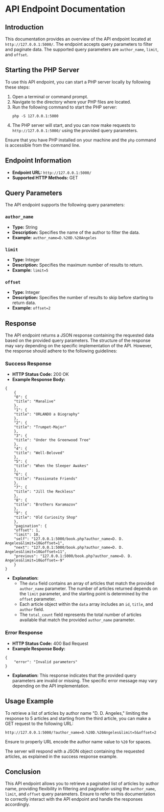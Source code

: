 # API Endpoint Documentation

## Introduction
This documentation provides an overview of the API endpoint located at `http://127.0.0.1:5000/`. The endpoint accepts query parameters to filter and paginate data. The supported query parameters are `author_name`, `limit`, and `offset`.

## Starting the PHP Server

To use this API endpoint, you can start a PHP server locally by following these steps:

1. Open a terminal or command prompt.
2. Navigate to the directory where your PHP files are located.
3. Run the following command to start the PHP server:
   ```
   php -S 127.0.0.1:5000
   ```
4. The PHP server will start, and you can now make requests to `http://127.0.0.1:5000/` using the provided query parameters.

Ensure that you have PHP installed on your machine and the `php` command is accessible from the command line.

## Endpoint Information

- **Endpoint URL:** `http://127.0.0.1:5000/`
- **Supported HTTP Methods:** GET

## Query Parameters

The API endpoint supports the following query parameters:

### `author_name`
- **Type:** String
- **Description:** Specifies the name of the author to filter the data.
- **Example:** `author_name=D.%20D.%20Angeles`

### `limit`
- **Type:** Integer
- **Description:** Specifies the maximum number of results to return.
- **Example:** `limit=5`

### `offset`
- **Type:** Integer
- **Description:** Specifies the number of results to skip before starting to return data.
- **Example:** `offset=2`

## Response

The API endpoint returns a JSON response containing the requested data based on the provided query parameters. The structure of the response may vary depending on the specific implementation of the API. However, the response should adhere to the following guidelines:

### Success Response
- **HTTP Status Code:** 200 OK
- **Example Response Body:**
```
{
    {
    "0": {
    "title": "Manalive"
    },
    "1": {
    "title": "ORLANDO a Biography"
    },
    "2": {
    "title": "Trumpet-Major"
    },
    "3": {
    "title": "Under the Greenwood Tree"
    },
    "4": {
    "title": "Well-Beloved"
    },
    "5": {
    "title": "When the Sleeper Awakes"
    },
    "6": {
    "title": "Passionate Friends"
    },
    "7": {
    "title": "Jill the Reckless"
    },
    "8": {
    "title": "Brothers Karamazov"
    },
    "9": {
    "title": "Old Curiosity Shop"
    },
    "pagination": {
    "offset": 1,
    "limit": 10,
    "self": "127.0.0.1:5000/book.php?author_name=D. D. Angeles&limit=10&offset=1",
    "next": "127.0.0.1:5000/book.php?author_name=D. D. Angeles&limit=10&offset=11",
    "previous": "127.0.0.1:5000/book.php?author_name=D. D. Angeles&limit=10&offset=-9"
    }
}
```

- **Explanation:**
    - The `data` field contains an array of articles that match the provided `author_name` parameter. The number of articles returned depends on the `limit` parameter, and the starting point is determined by the `offset` parameter.
    - Each article object within the `data` array includes an `id`, `title`, and `author` field.
    - The `total_count` field represents the total number of articles available that match the provided `author_name` parameter.

### Error Response
- **HTTP Status Code:** 400 Bad Request
- **Example Response Body:**
```
{
    "error": "Invalid parameters"
}
```
- **Explanation:** This response indicates that the provided query parameters are invalid or missing. The specific error message may vary depending on the API implementation.

## Usage Example

To retrieve a list of articles by author name "D. D. Angeles," limiting the response to 5 articles and starting from the third article, you can make a GET request to the following URL:
```
http://127.0.0.1:5000/?author_name=D.%20D.%20Angeles&limit=5&offset=2
```
Ensure to properly URL encode the author name value to `%20` for spaces.

The server will respond with a JSON object containing the requested articles, as explained in the success response example.



## Conclusion

This API endpoint allows you to retrieve a paginated list of articles by author name, providing flexibility in filtering and pagination using the `author_name`, `limit`, and `offset` query parameters. Ensure to refer to this documentation to correctly interact with the API endpoint and handle the responses accordingly.
